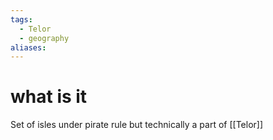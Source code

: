 ```yaml
---
tags:
  - Telor
  - geography
aliases:
---
```


 # what is it
Set of isles under pirate rule but technically a part of [[Telor]]


 
 
 
